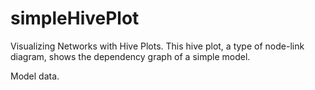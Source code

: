 # simpleHivePlot
Visualizing Networks with Hive Plots. This hive plot, a type of node-link diagram, shows the dependency graph of a simple model.

Model data.
